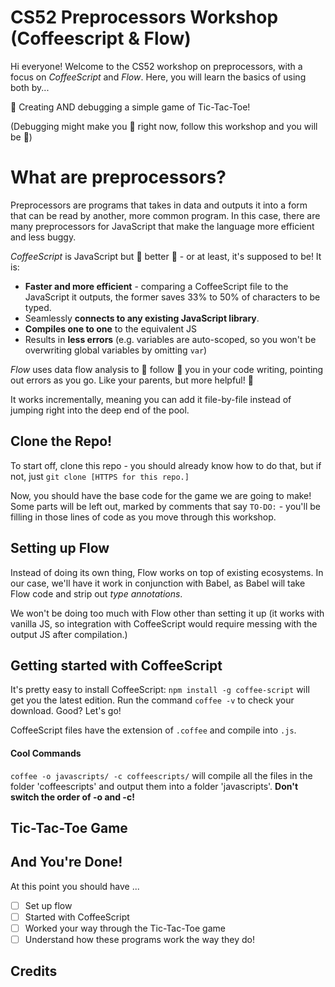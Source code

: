 # CS52 Preprocessors Workshop (Coffeescript & Flow)

Hi everyone!  Welcome to the CS52 workshop on preprocessors, with a focus on *CoffeeScript* and *Flow*.  Here, you will learn the basics of using both by...

:rocket: Creating AND debugging a simple game of Tic-Tac-Toe!  

(Debugging might make you :running: right now, follow this workshop and you will be :metal:)

# What are preprocessors?

Preprocessors are programs that takes in data and outputs it into a form that can be read by another, more common program.  In this case, there are many preprocessors for JavaScript that make the language more efficient and less buggy.  

*CoffeeScript* is JavaScript but :punch: better :punch: - or at least, it's supposed to be!  It is:

- **Faster and more efficient** - comparing a CoffeeScript file to the JavaScript it outputs, the former saves 33% to 50% of characters to be typed.
- Seamlessly **connects to any existing JavaScript library**.
- **Compiles one to one** to the equivalent JS
- Results in **less errors** (e.g. variables are auto-scoped, so you won't be overwriting global variables by omitting `var`)

*Flow* uses data flow analysis to :running: follow :running: you in your code writing, pointing out errors as you go.  Like your parents, but more helpful! :information_desk_person:  

It works incrementally, meaning you can add it file-by-file instead of jumping right into the deep end of the pool.  

## Clone the Repo!
To start off, clone this repo - you should already know how to do that, but if not, just `git clone [HTTPS for this repo.]`

Now, you should have the base code for the game we are going to make!  Some parts will be left out, marked by comments that say `TO-DO:` - you'll be filling in those lines of code as you move through this workshop.

## Setting up Flow
Instead of doing its own thing, Flow works on top of existing ecosystems.  In our case, we'll have it work in conjunction with Babel, as Babel will take Flow code and strip out *type annotations*.  

We won't be doing too much with Flow other than setting it up (it works with vanilla JS, so integration with CoffeeScript would require messing with the output JS after compilation.)

## Getting started with CoffeeScript
It's pretty easy to install CoffeeScript: `npm install -g coffee-script` will get you the latest edition.  Run the command `coffee -v` to check your download.  Good?  Let's go!

CoffeeScript files have the extension of `.coffee` and compile into `.js`.  

#### Cool Commands
`coffee -o javascripts/ -c coffeescripts/` will compile all the files in the folder 'coffeescripts' and output them into a folder 'javascripts'.  **Don't switch the order of -o and -c!**


## Tic-Tac-Toe Game

## And You're Done!
At this point you should have ...
- [ ] Set up flow
- [ ] Started with CoffeeScript
- [ ] Worked your way through the Tic-Tac-Toe game
- [ ] Understand how these programs work the way they do!

## Credits

